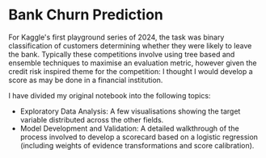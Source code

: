 # Bank Churn Prediction

For Kaggle's first playground series of 2024, the task was binary classification of customers determining whether they were likely to leave the bank. Typically these competitions involve using tree based and ensemble techniques to maximise an evaluation metric, however given the credit risk inspired theme for the competition: I thought I would develop a score as may be done in a financial institution.

I have divided my original notebook into the following topics:
* Exploratory Data Analysis: A few visualisations showing the target variable distributed across the other fields.
* Model Development and Validation: A detailed walkthrough of the process involved to develop a scorecard based on a logistic regression (including weights of evidence transformations and score calibration).
